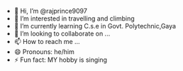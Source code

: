 - 👋 Hi, I’m @rajprince9097
- 👀 I’m interested in travelling and climbing
- 🌱 I’m currently learning C.s.e in Govt. Polytechnic,Gaya
- 💞️ I’m looking to collaborate on ...
- 📫 How to reach me ...
- 😄 Pronouns: he/him
- ⚡ Fun fact: MY hobby is singing

<!---
rajprince9097/rajprince9097 is a ✨ special ✨ repository because its `README.md` (this file) appears on your GitHub profile.
You can click the Preview link to take a look at your changes.
--->
